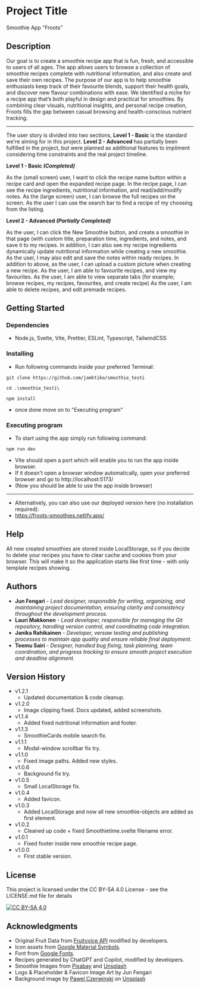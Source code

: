# Project Title

Smoothie App "Froots"

## Description

Our goal is to create a smoothie recipe app that is fun, fresh, and accessible to users of all ages.
The app allows users to browse a collection of smoothie recipes complete with nutritional information, and also create and save their own recipes. The purpose of our app is to help smoothie enthusiasts keep track of their favourite blends, support their health goals, and discover new flavour combinations with ease.
We identified a niche for a recipe app that’s both playful in design and practical for smoothies. By combining clear visuals, nutritional insights, and personal recipe creation, Froots fills the gap between casual browsing and health-conscious nutrient tracking.

<hr>

The user story is divided into two sections, **Level 1 - Basic** is the standard we're aiming for in this project. **Level 2 - Advanced** has partially been fulfilled in the project, but were planned as additional features to impliment considering time constraints and the real project timeline.

**Level 1 - Basic _(Completed)_**

As the (small screen) user, I want to click the recipe name button within a recipe card and open the expanded recipe page.
In the recipe page, I can see the recipe ingredients, nutritional information, and read/add/modify notes.
As the (large screen) user, I can browse the full recipes on the screen.
As the user I can use the search bar to find a recipe of my choosing from the listing.

**Level 2 - Advanced _(Partially Completed)_**

As the user, I can click the New Smoothie button, and create a smoothie in that page (with custom title, preparation time, ingredients, and notes, and save it to my recipes.
In addition, I can also see my recipe ingredients dynamically update nutritional information while creating a new smoothie.
As the user, I may also edit and save the notes within ready recipes.
In addition to above, as the user, I can upload a custom picture when creating a new recipe.
As the user, I am able to favourite recipes, and view my favourites.
As the user, I am able to view separate tabs (for example; browse recipes, my recipes, favourites, and create recipe)
As the user, I am able to delete recipes, and edit premade recipes.

## Getting Started

### Dependencies

- Node.js, Svelte, Vite, Prettier, ESLint, Typescript, TailwindCSS

### Installing

- Run following commands inside your preferred Terminal:

```
git clone https://github.com/jamktiko/smoothie_testi
```

```
cd .\smoothie_testi\
```

```
npm install
```

- once done move on to "Executing program"

### Executing program

- To start using the app simply run following command:

```
npm run dev
```

- Vite should open a port which will enable you to run the app inside browser.
- If it doesn't open a browser window automatically, open your preferred browser and go to http://localhost:5173/
- (Now you should be able to use the app inside browser)

<hr>

- Alternatively, you can also use our deployed version here (no installation required):
- https://froots-smoothies.netlify.app/

## Help

All new created smoothies are stored inside LocalStorage, so if you decide to delete your recipes you have to clear cache and cookies from your browser. This will make it so the application starts like first time - with only template recipes showing.

## Authors

- **Jun Fengari** - _Lead designer, responsible for writing, organizing, and maintaining project documentation, ensuring clarity and consistency throughout the development process._
- **Lauri Makkonen** - _Lead developer, responsible for managing the Git repository, handling version control, and coordinating code integration._
- **Janika Rahikainen** - _Developer, versaw testing and publishing processes to maintain app quality and ensure reliable final deployment._
- **Teemu Sairi** - _Designer, handled bug fixing, task planning, team coordination, and progress tracking to ensure smooth project execution and deadline alignment._

## Version History

- v1.2.1
  - Updated documentation & code cleanup.
- v1.2.0
  - Image clipping fixed. Docs updated, added screenshots.
- v1.1.4
  - Added fixed nutritional information and footer.
- v1.1.3
  - SmoothieCards mobile search fix.
- v1.1.1
  - Modal-window scrollbar fix try.
- v1.1.0
  - Fixed image paths. Added new styles.
- v1.0.6
  - Background fix try.
- v1.0.5
  - Small LocalStorage fix.
- v1.0.4
  - Added favicon.
- v1.0.3
  - Added LocalStorage and now all new smoothie-objects are added as first element.
- v1.0.2
  - Cleaned up code + fixed Smoothietime.svelte filename error.
- v1.0.1
  - Fixed footer inside new smoothie recipe page.
- v1.0.0
  - First stable version.

## License

This project is licensed under the CC BY-SA 4.0 License - see the LICENSE.md file for details

[![CC BY-SA 4.0][cc-by-sa-image]][cc-by-sa]

[cc-by-sa]: http://creativecommons.org/licenses/by-sa/4.0/
[cc-by-sa-image]: https://licensebuttons.net/l/by-sa/4.0/88x31.png

## Acknowledgments

- Original Fruit Data from [Fruityvice API](https://fruityvice.com) modified by developers.
- Icon assets from [Google Material Symbols](https://fonts.google.com/icons).
- Font from [Google Fonts](https://fonts.google.com/icons).
- Recipes generated by ChatGPT and Copilot, modified by developers.
- Smoothie Images from [Pixabay](https://pixabay.com/) and [Unsplash](https://unsplash.com/)
- Logo & Placeholder & Favicon Image Art by Jun Fengari
- Background image by <a href="https://unsplash.com/@pawel_czerwinski?utm_content=creditCopyText&utm_medium=referral&utm_source=unsplash">Pawel Czerwinski</a> on <a href="https://unsplash.com/photos/white-and-blue-abstract-painting-mfIplTZLE6E?utm_content=creditCopyText&utm_medium=referral&utm_source=unsplash">Unsplash</a>
